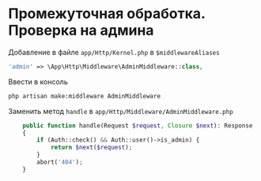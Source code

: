# Промежуточная обработка. Проверка на админа

Добавление в файле `app/Http/Kernel.php` в `$middlewareAliases`

```php
'admin' => \App\Http\Middleware\AdminMiddleware::class,
```

Ввести в консоль

```bash
php artisan make:middleware AdminMiddleware
```

Заменить метод `handle` в `app/Http/Middleware/AdminMiddleware.php` 

```php
    public function handle(Request $request, Closure $next): Response
    {
        if (Auth::check() && Auth::user()->is_admin) {
            return $next($request);
        }
        abort('404');
    }
```
